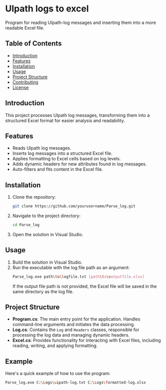# UIpath logs to excel

Program for reading UIpath-log messages and inserting them into a more readable Excel file.

## Table of Contents

- [Introduction](#introduction)
- [Features](#features)
- [Installation](#installation)
- [Usage](#usage)
- [Project Structure](#project-structure)
- [Contributing](#contributing)
- [License](#license)

## Introduction

This project processes UIpath log messages, transforming them into a structured Excel format for easier analysis and readability.

## Features

- Reads UIpath log messages.
- Inserts log messages into a structured Excel file.
- Applies formatting to Excel cells based on log levels.
- Adds dynamic headers for new attributes found in log messages.
- Auto-filters and fits content in the Excel file.

## Installation

1. Clone the repository:
    ```sh
    git clone https://github.com/yourusername/Parse_log.git
    ```
2. Navigate to the project directory:
    ```sh
    cd Parse_log
    ```
3. Open the solution in Visual Studio.

## Usage

1. Build the solution in Visual Studio.
2. Run the executable with the log file path as an argument:
    ```sh
    Parse_log.exe path\to\logfile.txt [path\to\outputfile.xlsx]
    ```
    If the output file path is not provided, the Excel file will be saved in the same directory as the log file.

## Project Structure

- **Program.cs**: The main entry point for the application. Handles command-line arguments and initiates the data processing.
- **Log.cs**: Contains the `Log` and `Headers` classes, responsible for processing the log data and managing dynamic headers.
- **Excel.cs**: Provides functionality for interacting with Excel files, including reading, writing, and applying formatting.

## Example

Here's a quick example of how to use the program:

```sh
Parse_log.exe C:\Logs\uipath-log.txt C:\Logs\formatted-log.xlsx
